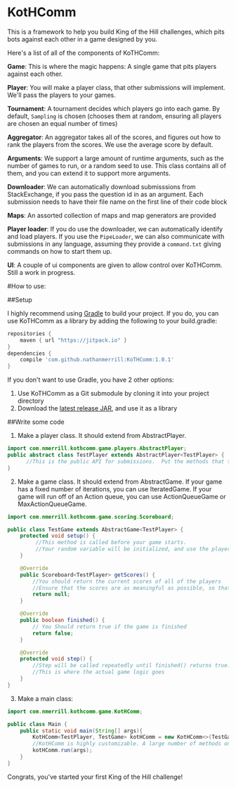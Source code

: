 # KotHComm

This is a framework to help you build King of the Hill challenges, which pits bots against each other in a game designed by you.

Here's a list of all of the components of KoTHComm:

**Game**:  This is where the magic happens: A single game that pits players against each other.

**Player**:  You will make a player class, that other submissions will implement.  We'll pass the players to your games.

**Tournament**:  A tournament decides which players go into each game.  By default, `Sampling` is chosen (chooses them at random, ensuring all players are chosen an equal number of times)

**Aggregator**:  An aggregator takes all of the scores, and figures out how to rank the players from the scores.  We use the average score by default.

**Arguments**:  We support a large amount of runtime arguments, such as the number of games to run, or a random seed to use.  This class contains all of them, and you can extend it to support more arguments.

**Downloader**:  We can automatically download submisssions from StackExchange, if you pass the question id in as an argument.  Each submission needs to have their file name on the first line of their code block

**Maps**:  An assorted collection of maps and map generators are provided

**Player loader**:  If you do use the downloader, we can automatically identify and load players.  If you use the `PipeLoader`, we can also communicate with submissions in any language, assuming they provide a `command.txt` giving commands on how to start them up.

**UI**:  A couple of ui components are given to allow control over KoTHComm.  Still a work in progress.

#How to use:

##Setup

I highly recommend using [Gradle](https://gradle.org/) to build your project.  If you do, you can use KoTHComm as a library by adding the following to your build.gradle:

```gradle
repositories {
    maven { url "https://jitpack.io" }
}
dependencies {
    compile 'com.github.nathanmerrill:KoTHComm:1.0.1'
}
```

If you don't want to use Gradle, you have 2 other options:

1. Use KoTHComm as a Git submodule by cloning it into your project directory
2. Download the [latest release JAR](https://github.com/nathanmerrill/KotHComm/releases), and use it as a library
 
##Write some code

1. Make a player class.  It should extend from AbstractPlayer.

```java
import com.nmerrill.kothcomm.game.players.AbstractPlayer;
public abstract class TestPlayer extends AbstractPlayer<TestPlayer> {
      //This is the public API for submissions.  Put the methods that they will need to implement here
}
```

2. Make a game class.  It should extend from AbstractGame.  If your game has a fixed number of iterations, you can use IteratedGame.  If your game will run off of an Action queue, you can use ActionQueueGame or MaxActionQueueGame.

```java
import com.nmerrill.kothcomm.game.scoring.Scoreboard;

public class TestGame extends AbstractGame<TestPlayer> {
    protected void setup() {
         //This method is called before your game starts.  
         //Your random variable will be initialized, and use the players variable to access the players in the game
    }

    @Override
    public Scoreboard<TestPlayer> getScores() {
        //You should return the current scores of all of the players
        //Ensure that the scores are as meaningful as possible, so that more data can be used to rank the players
        return null;
    }

    @Override
    public boolean finished() {
        // You Should return true if the game is finished
        return false;
    }

    @Override
    protected void step() {
        //Step will be called repeatedly until finished() returns true.
        //This is where the actual game logic goes
    }
}
```

3. Make a main class:

```java
import com.nmerrill.kothcomm.game.KotHComm;

public class Main {
    public static void main(String[] args){
        KotHComm<TestPlayer, TestGame> kotHComm = new KotHComm<>(TestGame::new);
        //KotHComm is highly customizable. A large number of methods on kotHComm allow you to set how you want your KotH to run.
        kotHComm.run(args);
    }
}
```

Congrats, you've started your first King of the Hill challenge!
